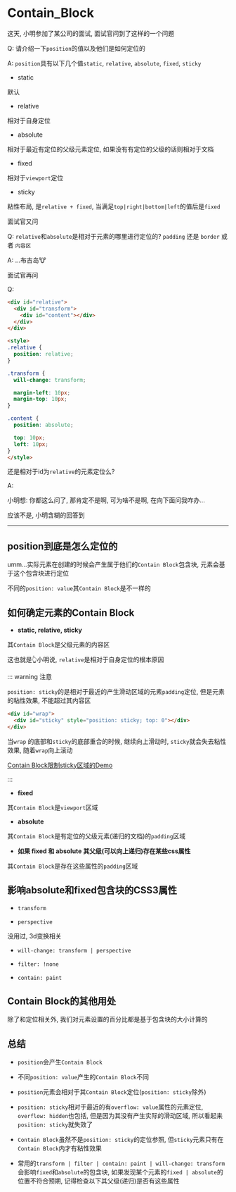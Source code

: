 # Contain_Block

这天, 小明参加了某公司的面试, 面试官问到了这样的一个问题

Q: 请介绍一下`position`的值以及他们是如何定位的

A: `position`具有以下几个值`static`, `relative`, `absolute`, `fixed`, `sticky`

- static

默认

- relative

相对于自身定位

- absolute

相对于最近有定位的父级元素定位, 如果没有有定位的父级的话则相对于文档

- fixed

相对于`viewport`定位

- sticky

粘性布局, 是`relative + fixed`, 当满足`top|right|bottom|left`的值后是`fixed`

面试官又问

Q: `relative`和`absolute`是相对于元素的哪里进行定位的? `padding` 还是 `border` 或者 `内容区`

A: ...布吉岛:cow:

面试官再问

Q: 
```html
<div id="relative">
  <div id="transform">
    <div id="content"></div>
  </div>
</div>

<style>
.relative {
  position: relative;
}

.transform {
  will-change: transform;

  margin-left: 10px;
  margin-top: 10px;
}

.content {
  position: absolute;

  top: 10px;
  left: 10px;
}
</style>
```
还是相对于id为`relative`的元素定位么? 

A: 

小明想: 你都这么问了, 那肯定不是啊, 可为啥不是啊, 在向下面问我咋办...

应该不是, 小明含糊的回答到

---

## position到底是怎么定位的

umm...实际元素在创建的时候会产生属于他们的`Contain Block`包含块, 元素会基于这个包含块进行定位

不同的`position: value`其`Contain Block`是不一样的

## 如何确定元素的Contain Block

- **static, relative, sticky**

其`Contain Block`是父级元素的内容区

这也就是👆小明说, `relative`是相对于自身定位的根本原因

::: warning 注意

`position: sticky`的是相对于最近的产生滑动区域的元素`padding`定位, 但是元素的粘性效果, 不能超过其内容区

```html
<div id="wrap">
  <div id="sticky" style="position: sticky; top: 0"></div>
</div>
```

当`wrap` 的底部和`sticky`的底部重合的时候, 继续向上滑动时, `sticky`就会失去粘性效果, 随着`wrap`向上滚动

[Contain Block限制sticky区域的Demo](https://arkusa.github.io/Demo/HTML_CSS/Sticky/sticky.html)

:::

- **fixed**

其`Contain Block`是`viewport`区域

- **absolute**

其`Contain Block`是有定位的父级元素(递归的文档)的`padding`区域

- **如果 fixed 和 absolute 其父级(可以向上递归)存在某些css属性**

其`Contain Block`是存在这些属性的`padding`区域

## 影响absolute和fixed包含块的CSS3属性

- `transform`

- `perspective`

没用过, 3d变换相关

- `will-change: transform | perspective`

- `filter: !none`

- `contain: paint`

## Contain Block的其他用处

除了和定位相关外, 我们对元素设置的百分比都是基于包含块的大小计算的

## 总结

- `position`会产生`Contain Block`

- 不同`position: value`产生的`Contain Block`不同

- `position`元素会相对于其`Contain Block`定位(`position: sticky`除外)

- `position: sticky`相对于最近的有`overflow: value`属性的元素定位, `overflow: hidden`也包括, 但是因为其没有产生实际的滑动区域, 所以看起来`position: sticky`就失效了

- `Contain Block`虽然不是`position: sticky`的定位参照, 但`sticky`元素只有在`Contain Block`内才有粘性效果

- 常用的`transform | filter | contain: paint | will-change: transform`会影响`fixed`和`absolute`的包含块, 如果发现某个元素的`fixed | absolute`的位置不符合预期, 记得检查以下其父级(递归)是否有这些属性
